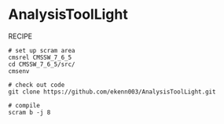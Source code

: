 # AnalysisToolLight

RECIPE

    # set up scram area
    cmsrel CMSSW_7_6_5
    cd CMSSW_7_6_5/src/
    cmsenv
    
    # check out code
    git clone https://github.com/ekenn003/AnalysisToolLight.git 
    
    # compile
    scram b -j 8
